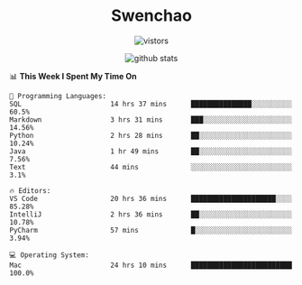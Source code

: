 <h1 align="center">Swenchao</h3>

<p align="center">
  <img src="https://visitor-badge.glitch.me/badge?page_id=Swenchao" alt="vistors" />
</p>

<p align="center">
  <img src="https://github-readme-stats.vercel.app/api?username=Swenchao&count_private=true&show_icons=true&theme=vue-dark&hide_title=true" alt="github stats" />
</p>

<!--START_SECTION:waka-->
📊 **This Week I Spent My Time On** 

```text
💬 Programming Languages: 
SQL                      14 hrs 37 mins      ███████████████░░░░░░░░░░   60.5% 
Markdown                 3 hrs 31 mins       ███░░░░░░░░░░░░░░░░░░░░░░   14.56% 
Python                   2 hrs 28 mins       ██░░░░░░░░░░░░░░░░░░░░░░░   10.24% 
Java                     1 hr 49 mins        ██░░░░░░░░░░░░░░░░░░░░░░░   7.56% 
Text                     44 mins             ░░░░░░░░░░░░░░░░░░░░░░░░░   3.1%

🔥 Editors: 
VS Code                  20 hrs 36 mins      █████████████████████░░░░   85.28% 
IntelliJ                 2 hrs 36 mins       ██░░░░░░░░░░░░░░░░░░░░░░░   10.78% 
PyCharm                  57 mins             █░░░░░░░░░░░░░░░░░░░░░░░░   3.94%

💻 Operating System: 
Mac                      24 hrs 10 mins      █████████████████████████   100.0%

```


<!--END_SECTION:waka-->
